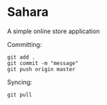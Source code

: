# Sahara
A simple online store application

Committing:

    git add .
    git commit -m "message"
    git push origin master

Syncing:

    git pull
